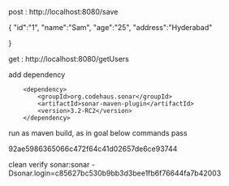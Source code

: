 post :  http://localhost:8080/save

{
"id":"1",
"name":"Sam",
"age":"25",
"address":"Hyderabad"

}

get : http://localhost:8080/getUsers


add dependency

<!-- https://mvnrepository.com/artifact/org.codehaus.sonar/sonar-maven-plugin -->
		<dependency>
		    <groupId>org.codehaus.sonar</groupId>
		    <artifactId>sonar-maven-plugin</artifactId>
		    <version>3.2-RC2</version>
		</dependency>


run as maven build, as in goal below commands pass

92ae5986365066c472f64c41d02657de6ce93744

clean verify sonar:sonar -Dsonar.login=c85627bc530b9bb3d3bee1fb6f76644fa7b42003


